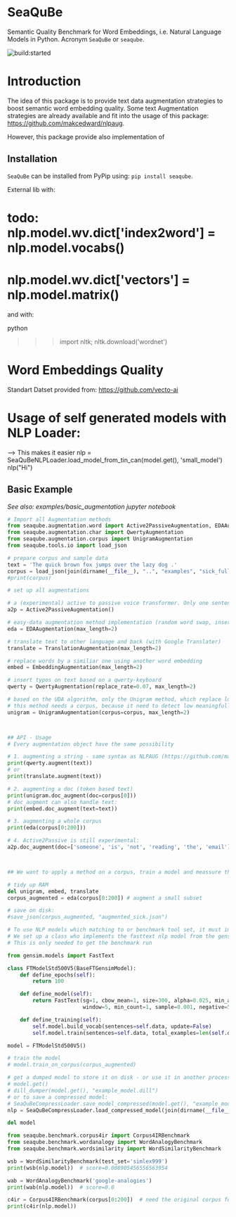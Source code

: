 # SeaQuBe
Semantic Quality Benchmark for Word Embeddings, i.e. Natural Language Models in Python. Acronym `SeaQuBe` or `seaqube`.

<img src="https://travis-ci.org/bees4ever/SeaQuBe.svg?branch=master&amp;status=started" alt="build:started">

# Introduction

The idea of this package is to provide text data augmentation strategies to boost semantic word embedding quality. Some text Augmentation strategies are already available and fit into the usage of this package: https://github.com/makcedward/nlpaug.

However, this package provide also implementation of 


## Installation

`SeaQuBe` can be installed from PyPip using: `pip install seaqube`. 

External lib with:

# todo: nlp.model.wv.__dict__['index2word'] = nlp.model.vocabs()
# nlp.model.wv.__dict__['vectors'] = nlp.model.matrix()


and with:

python
>>> import nltk; nltk.download('wordnet')


# Word Embeddings Quality

Standart Datset provided from: https://github.com/vecto-ai


# Usage of self generated models with NLP Loader:
--> This makes it easier
nlp = SeaQuBeNLPLoader.load_model_from_tin_can(model.get(), 'small_model')
nlp("Hi")


## Basic Example

*See also: examples/basic_augmentation jupyter notebook*

````python
# Import all Augmentation methods
from seaqube.augmentation.word import Active2PassiveAugmentation, EDAAugmentation, TranslationAugmentation, EmbeddingAugmentation
from seaqube.augmentation.char import QwertyAugmentation
from seaqube.augmentation.corpus import UnigramAugmentation
from seaqube.tools.io import load_json

# prepare corpus and sample data
text = 'The quick brown fox jumps over the lazy dog .'
corpus = load_json(join(dirname(__file__), "..", "examples", "sick_full_corpus.json"))
#print(corpus)

# set up all augmentations

# a (experimental) active to passive voice transformer. Only one sentences / doc to another
a2p = Active2PassiveAugmentation()

# easy-data augmentation method implementation (random word swap, insertion, deletion and replacement with synonyms)
eda = EDAAugmentation(max_length=2)

# translate text to other language and back (with Google Translater)
translate = TranslationAugmentation(max_length=2)

# replace words by a similiar one using another word embedding
embed = EmbeddingAugmentation(max_length=2)

# insert typos on text based on a qwerty-keyboard
qwerty = QwertyAugmentation(replace_rate=0.07, max_length=2)

# based on the UDA algorithm, only the Unigram method, which replace low meaning full words with other low meaning full words
# this method needs a corpus, because it need to detect low meaningfull words
unigram = UnigramAugmentation(corpus=corpus, max_length=2)



## API - Usage
# Every augmentation object have the same possibility

# 1. augmenting a string - same syntax as NLPAUG (https://github.com/makcedward/nlpaug)
print(qwerty.augment(text))
# or
print(translate.augment(text))

# 2. augmenting a doc (token based text)
print(unigram.doc_augment(doc=corpus[0]))
# doc_augment can also handle text:
print(embed.doc_augment(text=text))

# 3. augmenting a whole corpus
print(eda(corpus[0:200]))

# 4. Active2Passive is still experimental:
a2p.doc_augment(doc=['someone', 'is', 'not', 'reading', 'the', 'email'])



## We want to apply a method on a corpus, train a model and meassure the performance

# tidy up RAM
del unigram, embed, translate
corpus_augmented = eda(corpus[0:200]) # augment a small subset

# save on disk:
#save_json(corpus_augmented, "augmented_sick.json")

# To use NLP models which matching to or benchmark tool set, it must implement the 'BaseModelWrapper' interface.
# We set up a class who implements the fasttext nlp model from the gensim package.
# This is only needed to get the benchmark run

from gensim.models import FastText

class FTModelStd500V5(BaseFTGensimModel):
    def define_epochs(self):
        return 100

    def define_model(self):
        return FastText(sg=1, cbow_mean=1, size=300, alpha=0.025, min_alpha=0.0001, min_n=1, max_n=5,
                        window=5, min_count=1, sample=0.001, negative=5, workers=self.cpus - 1)

    def define_training(self):
        self.model.build_vocab(sentences=self.data, update=False)
        self.model.train(sentences=self.data, total_examples=len(self.data), epochs=self.epochs)

model = FTModelStd500V5()

# train the model
# model.train_on_corpus(corpus_augmented)

# get a dumped model to store it on disk - or use it in another process
# model.get()
# dill_dumper(model.get(), "example_model.dill")
# or to save a compressed model:
# SeaQuBeCompressLoader.save_model_compressed(model.get(), "example_model_compressed.dill")
nlp = SeaQuBeCompressLoader.load_compressed_model(join(dirname(__file__), "..", "examples", "example_model_compressed.dill"), "example")

del model

from seaqube.benchmark.corpus4ir import Corpus4IRBenchmark
from seaqube.benchmark.wordanalogy import WordAnalogyBenchmark
from seaqube.benchmark.wordsimilarity import WordSimilarityBenchmark

wsb = WordSimilarityBenchmark(test_set='simlex999')
print(wsb(nlp.model))  # score=0.008905456556563954

wab = WordAnalogyBenchmark('google-analogies')
print(wab(nlp.model))  # score=0.0

c4ir = Corpus4IRBenchmark(corpus[0:200])  # need the original corpus for setting up IR
print(c4ir(nlp.model))
````
